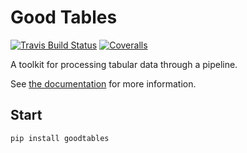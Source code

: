 # Good Tables

[![Travis Build Status](https://travis-ci.org/okfn/goodtables.svg?branch=master)](https://travis-ci.org/okfn/goodtables)
[![Coveralls](http://img.shields.io/coveralls/okfn/goodtables.svg?branch=master)](https://coveralls.io/r/okfn/goodtables?branch=master)

A toolkit for processing tabular data through a pipeline.

See [the documentation](http://goodtables.readthedocs.org/en/latest/) for more information.


## Start

```
pip install goodtables
```
